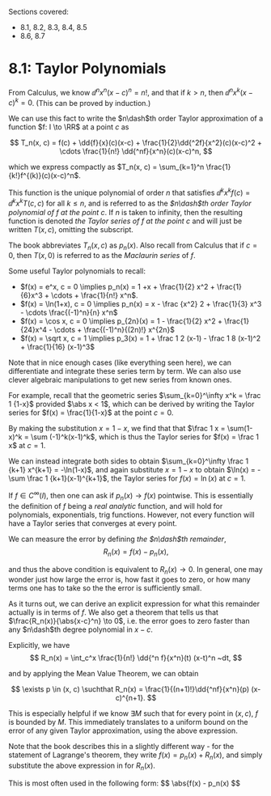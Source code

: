 Sections covered:
- 8.1, 8.2, 8.3, 8.4, 8.5
- 8.6, 8.7

# 8.1: Taylor Polynomials

From Calculus, we know $\dd{^n}{x^n}(x-c)^n = n!$, and that if $k> n$, then $\dd{^n}{x^k}(x-c)^k = 0$. (This can be proved by induction.)

We can use this fact to write the $n\dash$th order Taylor approximation of a function $f: I \to \RR$ at a point $c$ as

$$
T_n(x, c) = f(c) + \dd{f}{x}(c)(x-c) + \frac{1}{2}\dd{^2f}{x^2}(c)(x-c)^2 + \cdots \frac{1}{n!} \dd{^nf}{x^n}(c)(x-c)^n,
$$

which we express compactly as $T_n(x, c) = \sum_{k=1}^n \frac{1}{k!}f^{(k)}(c)(x-c)^n$.

This function is the unique polynomial of order $n$ that satisfies $\dd{^k}{x^k}f(c) = \dd{^k}{x^k}T(c, c)$ for all $k\leq n$, and is referred to as the *$n\dash$th order Taylor polynomial of $f$ at the point $c$*. If $n$ is taken to infinity, then the resulting function is denoted *the Taylor series of $f$ at the point $c$* and will just be written $T(x, c)$, omitting the subscript.

The book abbreviates $T_n(x, c)$ as $p_n(x)$. Also recall from Calculus that if $c=0$, then $T(x, 0)$ is referred to as the *Maclaurin series* of $f$.

Some useful Taylor polynomials to recall:

- $f(x) = e^x, c = 0 \implies p_n(x) = 1 +x + \frac{1}{2} x^2 + \frac{1}{6}x^3 + \cdots + \frac{1}{n!} x^n$.
- $f(x) = \ln(1+x), c = 0 \implies p_n(x) = x - \frac {x^2} 2 + \frac{1}{3} x^3 - \cdots \frac{(-1)^n}{n} x^n$
- $f(x) = \cos x, c = 0 \implies p_{2n}(x) = 1 - \frac{1}{2} x^2 + \frac{1}{24}x^4 - \cdots + \frac{(-1)^n}{(2n)!} x^{2n}$
- $f(x) = \sqrt x, c = 1 \implies p_3(x) = 1 + \frac 1 2 (x-1) - \frac 1 8 (x-1)^2 + \frac{1}{16} (x-1)^3$

Note that in nice enough cases (like everything seen here), we can differentiate and integrate these series term by term. We can also use clever algebraic manipulations to get new series from known ones.

For example, recall that the geometric series $\sum_{k=0}^\infty x^k = \frac 1 {1-x}$ provided $\abs x < 1$, which can be derived by writing the Taylor series for $f(x) = \frac{1}{1-x}$ at the point $c=0$. 

By making the substitution $x = 1-x$, we find that that $\frac 1 x = \sum(1-x)^k = \sum (-1)^k(x-1)^k$, which is thus the Taylor series for $f(x) = \frac 1 x$ at $c=1$.

We can instead integrate both sides to obtain $\sum_{k=0}^\infty \frac 1 {k+1} x^{k+1} = -\ln(1-x)$, and again substitute $x=1-x$ to obtain $\ln(x) = -\sum \frac 1 {k+1}(x-1)^{k+1}$, the Taylor series for $f(x) = \ln(x)$ at $c=1$.

If $f\in C^\infty(I)$, then one can ask if $p_n(x) \to f(x)$ pointwise. This is essentially the definition of $f$ being a *real analytic* function, and will hold for polynomials, exponentials, trig functions. However, not every function will have a Taylor series that converges at every point.

We can measure the error by defining *the $n\dash$th remainder*,
$$
R_n(x) = f(x) - p_n(x),
$$

and thus the above condition is equivalent to $R_n(x) \to 0$. In general, one may wonder just how large the error is, how fast it goes to zero, or how many terms one has to take so the the error is sufficiently small.

As it turns out, we can derive an explicit expression for what this remainder actually is in terms of $f$. We also get a theorem that tells us that $\frac{R_n(x)}{\abs{x-c}^n} \to 0$, i.e. the error goes to zero faster than any $n\dash$th degree polynomial in $x-c$.

Explicitly, we have
$$
R_n(x)  = \int_c^x \frac{1}{n!} \dd{^n f}{x^n}(t) (x-t)^n ~dt,
$$

and by applying the Mean Value Theorem, we can obtain

$$
\exists p \in (x, c) \suchthat R_n(x) = \frac{1}{(n+1)!}\dd{^nf}{x^n}(p) (x-c)^{n+1}.
$$

This is especially helpful if we know $\exists M$ such that for every point in $(x,c)$, $f$ is bounded by $M$. This immediately translates to a uniform bound on the error of any given Taylor approximation, using the above expression.

Note that the book describes this in a slightly different way - for the statement of Lagrange's theorem, they write $f(x) = p_n(x) + R_n(x)$, and simply substitute the above expression in for $R_n(x)$.

This is most often used in the following form:
$$
\abs{f(x) - p_n(x)
$$

